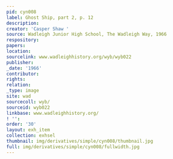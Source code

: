 ```yaml
---
pid: cyn008
label: Ghost Ship, part 2, p. 12
description:
creator: 'Casper Shaw '
source: Wadleigh Junior High School, The Wadleigh Way, 1966
respository:
papers:
location:
sourcelink: www.wadleighhistory.org/wyb/wyb022
publisher:
_date: '1966'
contributor:
rights:
relation:
_type: image
site: wad
sourcecoll: wyb/
sourceid: wyb022
linkbase: www.wadleighhistory.org/
! '':
order: '30'
layout: exh_item
collection: exhsel
thumbnail: img/derivatives/simple/cyn008/thumbnail.jpg
full: img/derivatives/simple/cyn008/fullwidth.jpg
---
```

